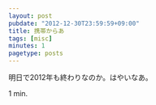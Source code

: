 ```yaml
---
layout: post
pubdate: "2012-12-30T23:59:59+09:00"
title: 携帯からあ
tags: [misc]
minutes: 1
pagetype: posts
---
```

明日で2012年も終わりなのか。はやいなあ。

1 min.
